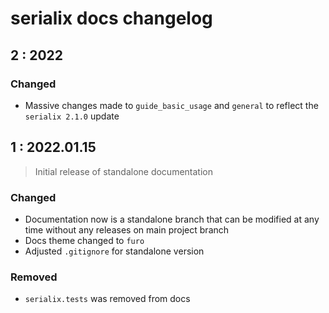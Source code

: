 # serialix docs changelog


## **2** : 2022

### Changed
- Massive changes made to `guide_basic_usage` and `general` to reflect the `serialix 2.1.0` update


## **1** : 2022.01.15

> Initial release of standalone documentation

### Changed
- Documentation now is a standalone branch that can be modified at any time without any releases on main project branch
- Docs theme changed to `furo`
- Adjusted `.gitignore` for standalone version

### Removed
- `serialix.tests` was removed from docs
